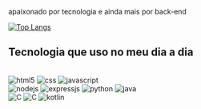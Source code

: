 apaixonado por tecnologia e ainda mais por back-end

[![Top Langs](https://github-readme-stats.vercel.app/api/top-langs/?username=devMarlos&langs_count=8)](https://github.com/anuraghazra/github-readme-stats)

## Tecnologia que uso no meu dia a dia
<div style="display: inline_block"><br/> 
  <img aling="center" alt="html5" src="https://img.shields.io/badge/HTML-239120?style=for-the-badge&logo=html5&logoColor=white" />
  <img aling="center" alt="css" src="https://img.shields.io/badge/CSS3-1572B6?style=for-the-badge&logo=css3&logoColor=white" />
  <img aling="center" alt="javascript" src="https://img.shields.io/badge/JavaScript-F7DF1E?style=for-the-badge&logo=javascript&logoColor=black" /><br/>
  <img aling="center" alt="nodejs" src="https://img.shields.io/badge/Node.js-43853D?style=for-the-badge&logo=node.js&logoColor=white" />
  <img aling="center" alt="expressjs" src="https://img.shields.io/badge/Express.js-404D59?style=for-the-badge" />
  
   <img aling="center" alt="python" src="https://img.shields.io/badge/Python-14354C?style=for-the-badge&logo=python&logoColor=white" />
   <img aling="center" alt="java" src="https://img.shields.io/badge/Java-ED8B00?style=for-the-badge&logo=java&logoColor=white" /><br/>
   <img aling="center" alt="C" src="https://img.shields.io/badge/C-00599C?style=for-the-badge&logo=c&logoColor=white" />
   <img aling="center" alt="C" src="https://img.shields.io/badge/MySQL-00000F?style=for-the-badge&logo=mysql&logoColor=white" />
   <img aling="center" alt="kotlin" src="https://img.shields.io/badge/Kotlin-0095D5?&style=for-the-badge&logo=kotlin&logoColor=white" />
  
</div>
